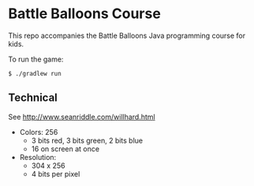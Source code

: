 # Battle Balloons Course

This repo accompanies the Battle Balloons Java programming course for kids.

To run the game:

    $ ./gradlew run

## Technical

See http://www.seanriddle.com/willhard.html

- Colors: 256
  - 3 bits red, 3 bits green, 2 bits blue
  - 16 on screen at once
- Resolution:
  - 304 x 256
  - 4 bits per pixel

